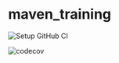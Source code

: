 # maven_training
![Setup GitHub CI](https://github.com/GiovanniDubard/maven_training/actions/workflows/build.yml/badge.svg)

![codecov](https://codecov.io/gh/GiovanniDubard/maven_training/branch/main/graph/badge.svg?token=UJM1DW30W0)
